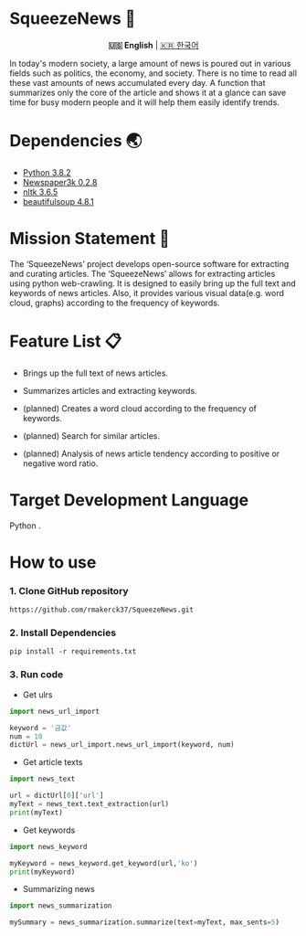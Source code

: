 # SqueezeNews 📖

<p align="center"><b> 🇺🇸 English</b> |    <a href="https://github.com/rmakerck37/SqueezeNews/blob/main/README_ko.md"> 🇰🇷 한국어</a><p>
In today's modern society, a large amount of news is poured out in various fields such as politics, the economy, and society. There is no time to read all these vast amounts of news accumulated every day.
A function that summarizes only the core of the article and shows it at a glance can save time for busy modern people and it will help them easily identify trends.

# Dependencies 🌏
- [Python 3.8.2](https://www.python.org/downloads/release/python-382/)
- [Newspaper3k 0.2.8](https://github.com/codelucas/newspaper)
- [nltk 3.6.5](https://www.nltk.org/)
- [beautifulsoup 4.8.1](https://beautiful-soup-4.readthedocs.io/en/latest/)

# Mission Statement 📝
The ‘SqueezeNews’ project develops open-source software for extracting and curating articles.
The ‘SqueezeNews’  allows for extracting articles using python web-crawling.
It is designed to easily bring up the full text and keywords of news articles.
Also, it provides various visual data(e.g. word cloud, graphs) according to the frequency of keywords.

# Feature List 📋
  - Brings up the full text of news articles.
  
  - Summarizes articles and extracting keywords.
  
  - (planned) Creates a word cloud according to the frequency of keywords.
  
  - (planned) Search for similar articles.
  
  - (planned) Analysis of news article tendency according to positive or negative word ratio.

# Target Development Language
Python .

# How to use
### 1. Clone GitHub repository
  ```
  https://github.com/rmakerck37/SqueezeNews.git
  ```
  
### 2. Install Dependencies
  ```
  pip install -r requirements.txt
  ```

### 3. Run code
  
  - Get ulrs
  ```python
  import news_url_import
  
  keyword = '금값'
  num = 10
  dictUrl = news_url_import.news_url_import(keyword, num)
 
  ```
  
  - Get article texts
  ```python
  import news_text
  
  url = dictUrl[0]['url']
  myText = news_text.text_extraction(url)
  print(myText)
  ```
  
  - Get keywords
  ```python
  import news_keyword
  
  myKeyword = news_keyword.get_keyword(url,'ko')
  print(myKeyword)
  
  ```
  
  - Summarizing news
  ```python
  import news_summarization
  
  mySummary = news_summarization.summarize(text=myText, max_sents=5)
 
  ```
 
